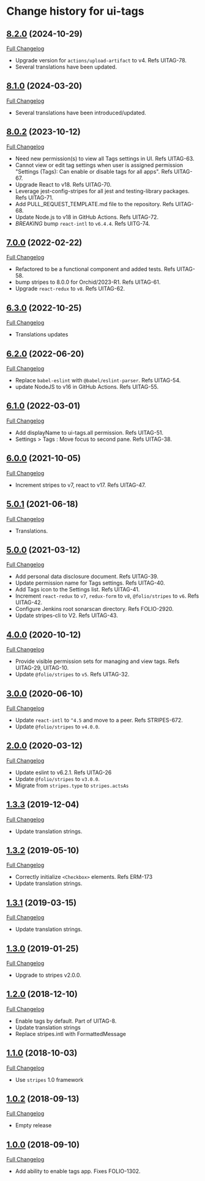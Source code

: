 # Change history for ui-tags

## [8.2.0](https://github.com/folio-org/ui-tags/tree/v8.2.0) (2024-10-29)
[Full Changelog](https://github.com/folio-org/ui-tags/compare/v8.1.0...v8.2.0)

* Upgrade version for `actions/upload-artifact` to v4. Refs UITAG-78.
* Several translations have been updated.

## [8.1.0](https://github.com/folio-org/ui-tags/tree/v8.1.0) (2024-03-20)
[Full Changelog](https://github.com/folio-org/ui-tags/compare/v8.0.2...v8.1.0)

* Several translations have been introduced/updated.

## [8.0.2](https://github.com/folio-org/ui-tags/tree/v8.0.2) (2023-10-12)
[Full Changelog](https://github.com/folio-org/ui-tags/compare/v7.0.0...v8.0.2)

* Need new permission(s) to view all Tags settings in UI. Refs UITAG-63.
* Cannot view or edit tag settings when user is assigned permission "Settings (Tags): Can enable or disable tags for all apps". Refs UITAG-67.
* Upgrade React to v18. Refs UITAG-70.
* Leverage jest-config-stripes for all jest and testing-library packages. Refs UITAG-71.
* Add PULL_REQUEST_TEMPLATE.md file to the repository. Refs UITAG-68.
* Update Node.js to v18 in GitHub Actions. Refs UITAG-72.
* *BREAKING* bump `react-intl` to `v6.4.4`. Refs UITG-74.

## [7.0.0](https://github.com/folio-org/ui-tags/tree/v7.0.0) (2022-02-22)
[Full Changelog](https://github.com/folio-org/ui-tags/compare/v6.3.0...v7.0.0)

* Refactored <TagsSettings> to be a functional component and added tests. Refs UITAG-58.
* bump stripes to 8.0.0 for Orchid/2023-R1. Refs UITAG-61.
* Upgrade `react-redux` to `v8`. Refs UITAG-62.
## [6.3.0](https://github.com/folio-org/ui-tags/tree/v6.3.0) (2022-10-25)
[Full Changelog](https://github.com/folio-org/ui-tags/compare/v6.2.0...v6.3.0)

* Translations updates

## [6.2.0](https://github.com/folio-org/ui-tags/tree/v6.2.0) (2022-06-20)
[Full Changelog](https://github.com/folio-org/ui-tags/compare/v6.1.0...v6.2.0)

* Replace `babel-eslint` with `@babel/eslint-parser`. Refs UITAG-54.
* update NodeJS to v16 in GitHub Actions. Refs UITAG-55.

## [6.1.0](https://github.com/folio-org/ui-tags/tree/v6.1.0) (2022-03-01)
[Full Changelog](https://github.com/folio-org/ui-tags/compare/v6.0.0...v6.1.0)

* Add displayName to ui-tags.all permission. Refs UITAG-51.
* Settings > Tags : Move focus to second pane. Refs UITAG-38.

## [6.0.0](https://github.com/folio-org/ui-tags/tree/v6.0.0) (2021-10-05)
[Full Changelog](https://github.com/folio-org/ui-tags/compare/v5.0.1...v6.0.0)

* Increment stripes to v7, react to v17. Refs UITAG-47.

## [5.0.1](https://github.com/folio-org/ui-tags/tree/v5.0.1) (2021-06-18)
[Full Changelog](https://github.com/folio-org/ui-tags/compare/v5.0.0...v5.0.1)

* Translations.

## [5.0.0](https://github.com/folio-org/ui-tags/tree/v5.0.0) (2021-03-12)
[Full Changelog](https://github.com/folio-org/ui-tags/compare/v4.0.0...v5.0.0)

* Add personal data disclosure document. Refs UITAG-39.
* Update permission name for Tags settings. Refs UITAG-40.
* Add Tags icon to the Settings list. Refs UITAG-41.
* Increment `react-redux` to `v7`, `redux-form` to `v8`, `@folio/stripes` to `v6`. Refs UITAG-42.
* Configure Jenkins root sonarscan directory. Refs FOLIO-2920.
* Update stripes-cli to V2. Refs UITAG-43.

## [4.0.0](https://github.com/folio-org/ui-tags/tree/v4.0.0) (2020-10-12)
[Full Changelog](https://github.com/folio-org/ui-tags/compare/v3.0.0...v4.0.0)

* Provide visible permission sets for managing and view tags. Refs UITAG-29, UITAG-10.
* Update `@folio/stripes` to `v5`. Refs UITAG-32.

## [3.0.0](https://github.com/folio-org/ui-tags/tree/v3.0.0) (2020-06-10)
[Full Changelog](https://github.com/folio-org/ui-tags/compare/v2.0.0...v3.0.0)

* Update `react-intl` to `^4.5` and move to a peer. Refs STRIPES-672.
* Update `@folio/stripes` to `v4.0.0`.

## [2.0.0](https://github.com/folio-org/ui-tags/tree/v2.0.0) (2020-03-12)
[Full Changelog](https://github.com/folio-org/ui-tags/compare/v1.3.3...v2.0.0)

* Update eslint to v6.2.1. Refs UITAG-26
* Update `@folio/stripes` to `v3.0.0`.
* Migrate from `stripes.type` to `stripes.actsAs`

## [1.3.3](https://github.com/folio-org/ui-tags/tree/v1.3.3) (2019-12-04)
[Full Changelog](https://github.com/folio-org/ui-tags/compare/v1.3.2...v1.3.3)

* Update translation strings.

## [1.3.2](https://github.com/folio-org/ui-tags/tree/v1.3.2) (2019-05-10)
[Full Changelog](https://github.com/folio-org/ui-tags/compare/v1.3.0...v1.3.1)

* Correctly initialize `<Checkbox>` elements. Refs ERM-173
* Update translation strings.

## [1.3.1](https://github.com/folio-org/ui-tags/tree/v1.3.1) (2019-03-15)
[Full Changelog](https://github.com/folio-org/ui-tags/compare/v1.3.0...v1.3.1)

* Update translation strings.

## [1.3.0](https://github.com/folio-org/ui-tags/tree/v1.3.0) (2019-01-25)
[Full Changelog](https://github.com/folio-org/ui-tags/compare/v1.2.0...v1.3.0)

* Upgrade to stripes v2.0.0.

## [1.2.0](https://github.com/folio-org/ui-tags/tree/v1.2.0) (2018-12-10)
[Full Changelog](https://github.com/folio-org/ui-tags/compare/v1.1.0...v1.2.0)

* Enable tags by default. Part of UITAG-8.
* Update translation strings
* Replace stripes.intl with FormattedMessage

## [1.1.0](https://github.com/folio-org/ui-tags/tree/v1.1.0) (2018-10-03)
[Full Changelog](https://github.com/folio-org/ui-tags/compare/v1.0.2...v1.1.0)

* Use `stripes` 1.0 framework

## [1.0.2](https://github.com/folio-org/ui-tags/tree/v1.0.2) (2018-09-13)
[Full Changelog](https://github.com/folio-org/ui-tags/compare/v1.0.0...v1.0.2)

* Empty release

## [1.0.0](https://github.com/folio-org/ui-tags/tree/v1.0.0) (2018-09-10)
[Full Changelog](https://github.com/folio-org/ui-tags/compare/v1.0.0...v1.0.0)

* Add ability to enable tags app. Fixes FOLIO-1302.
